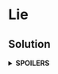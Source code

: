 # Lie
## Solution
<details>
<summary><b>SPOILERS</b></summary>

Use the union-find algorithm to find all mates that can (in)directly know the truth.

### Note
* You should not use `vector<vector<int>>` to store whole party members, or you'll meet a time-out failure! Instead, follow these steps:

1. Define a `vector<int>` to store the party information.
2. "Union" all party members in an `i`-th party.
3. Store just one member's number as an `i`-th element of the vector.
4. Later you can check the root of all party members, by "find"ing the root of the member in the vector. If the root is connected with the members who can know the truth, then Jimin should avoid lying in that party.

</details>
